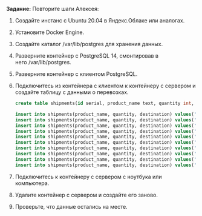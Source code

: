 **Задание:**
Повторите шаги Алексея:

1. Создайте инстанс с Ubuntu 20.04 в Яндекс.Облаке или аналогах.
2. Установите Docker Engine.
3. Создайте каталог /var/lib/postgres для хранения данных.
4. Разверните контейнер с PostgreSQL 14, смонтировав в него /var/lib/postgres.
5. Разверните контейнер с клиентом PostgreSQL.
6. Подключитесь из контейнера с клиентом к контейнеру с сервером и создайте таблицу с данными о перевозках.

   ```sql
   create table shipments(id serial, product_name text, quantity int, destination text);
   
   insert into shipments(product_name, quantity, destination) values('bananas', 1000, 'Europe');
   insert into shipments(product_name, quantity, destination) values('bananas', 1500, 'Asia');
   insert into shipments(product_name, quantity, destination) values('bananas', 2000, 'Africa');
   insert into shipments(product_name, quantity, destination) values('coffee', 500, 'USA');
   insert into shipments(product_name, quantity, destination) values('coffee', 700, 'Canada');
   insert into shipments(product_name, quantity, destination) values('coffee', 300, 'Japan');
   insert into shipments(product_name, quantity, destination) values('sugar', 1000, 'Europe');
   insert into shipments(product_name, quantity, destination) values('sugar', 800, 'Asia');
   insert into shipments(product_name, quantity, destination) values('sugar', 600, 'Africa');
   insert into shipments(product_name, quantity, destination) values('sugar', 400, 'USA');
   ```
7. Подключитесь к контейнеру с сервером с ноутбука или компьютера.
8. Удалите контейнер с сервером и создайте его заново.
9. Проверьте, что данные остались на месте.
